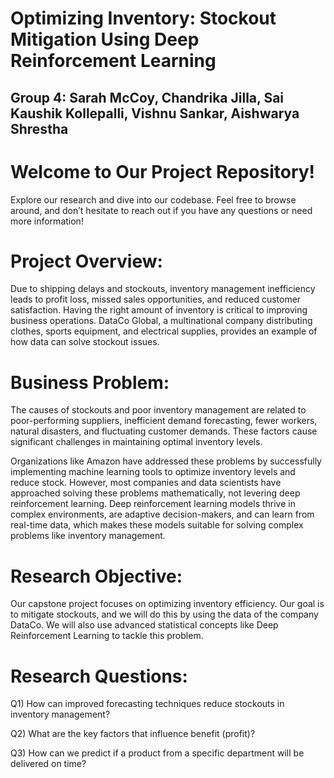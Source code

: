 # Optimizing Inventory: Stockout Mitigation Using Deep Reinforcement Learning
## Group 4: Sarah McCoy, Chandrika Jilla, Sai Kaushik Kollepalli, Vishnu Sankar, Aishwarya Shrestha

# Welcome to Our Project Repository!
Explore our research and dive into our codebase. Feel free to browse around, and don’t hesitate to reach out if you have any questions or need more information!

# Project Overview: 
Due to shipping delays and stockouts, inventory management inefficiency leads to profit loss, missed sales opportunities, and reduced customer satisfaction. Having the right amount of inventory is critical to improving business operations. DataCo Global, a multinational company distributing clothes, sports equipment, and electrical supplies, provides an example of how data can solve stockout issues.

# Business Problem:
The causes of stockouts and poor inventory management are related to poor-performing suppliers, inefficient demand forecasting, fewer workers, natural disasters, and fluctuating customer demands. These factors cause significant challenges in maintaining optimal inventory levels. 

Organizations like Amazon have addressed these problems by successfully implementing machine learning tools to optimize inventory levels and reduce stock. However, most companies and data scientists have approached solving these problems mathematically, not levering deep reinforcement learning. Deep reinforcement learning models thrive in complex environments, are adaptive decision-makers, and can learn from real-time data, which makes these models suitable for solving complex problems like inventory management. 

# Research Objective:

Our capstone project focuses on optimizing inventory efficiency. Our goal is to mitigate stockouts, and we will do this by using the data of the company DataCo. We will also use advanced statistical concepts like Deep Reinforcement Learning to tackle this problem.

# Research Questions:

Q1) How can improved forecasting techniques reduce stockouts in inventory management? 

Q2) What are the key factors that influence benefit (profit)? 

Q3) How can we predict if a product from a specific department will be delivered on time? 



